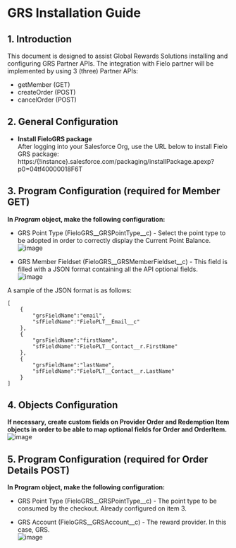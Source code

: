 # GRS Installation Guide

## 1. Introduction

This document  is designed to assist Global Rewards Solutions installing and configuring GRS Partner APIs.
The integration with Fielo partner will be implemented by using 3 (three) Partner APIs:  
   - getMember (GET)
   - createOrder (POST)
   - cancelOrder (POST)

## 2. General Configuration
- **Install FieloGRS package**  
After logging into your Salesforce Org, use the URL below to install Fielo GRS package:  
https:/{!instance}.salesforce.com/packaging/installPackage.apexp?p0=04tf40000018F6T

## 3. Program Configuration (required for Member GET)
**In *Program* object, make the following configuration:**

- GRS Point Type (FieloGRS__GRSPointType__c) - Select the point type to be adopted in order to correctly display the Current Point Balance.  
![image](https://user-images.githubusercontent.com/26011197/29518455-c28180b8-864f-11e7-8bc8-b25cc42eab5e.png)

- GRS Member Fieldset (FieloGRS__GRSMemberFieldset__c) - This field is filled with a JSON format containing all the API optional fields.   
![image](https://user-images.githubusercontent.com/26011197/29518856-7831c1a6-8651-11e7-8f0a-d2209c09da55.png)

A sample of the JSON format is as follows:
```
[
	{
		"grsFieldName":"email",
		"sfFieldName":"FieloPLT__Email__c"
	},
	{
		"grsFieldName":"firstName",
		"sfFieldName":"FieloPLT__Contact__r.FirstName"
	},
	{
		"grsFieldName":"lastName",
		"sfFieldName":"FieloPLT__Contact__r.LastName"
	}
]
```
## 4. Objects Configuration
**If necessary, create custom fields on Provider Order and Redemption Item objects in order to be able to map optional fields for Order and OrderItem.**  
![image](https://user-images.githubusercontent.com/26011197/29518924-bac6f95a-8651-11e7-9ffe-1eee35b925aa.png)

## 5. Program Configuration (required for Order Details POST)
**In Program object, make the following configuration:**  

- GRS Point Type (FieloGRS__GRSPointType__c) - The point type to be consumed by the checkout. Already configured on item 3.  

- GRS Account (FieloGRS__GRSAccount__c) - The reward provider. In this case, GRS.  
![image](https://user-images.githubusercontent.com/26011197/29519003-0d214ab6-8652-11e7-880f-5f1e71b25c96.png)
